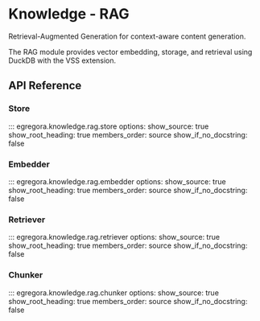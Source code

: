 # Knowledge - RAG

Retrieval-Augmented Generation for context-aware content generation.

The RAG module provides vector embedding, storage, and retrieval using DuckDB with the VSS extension.

## API Reference

### Store

::: egregora.knowledge.rag.store
    options:
      show_source: true
      show_root_heading: true
      members_order: source
      show_if_no_docstring: false

### Embedder

::: egregora.knowledge.rag.embedder
    options:
      show_source: true
      show_root_heading: true
      members_order: source
      show_if_no_docstring: false

### Retriever

::: egregora.knowledge.rag.retriever
    options:
      show_source: true
      show_root_heading: true
      members_order: source
      show_if_no_docstring: false

### Chunker

::: egregora.knowledge.rag.chunker
    options:
      show_source: true
      show_root_heading: true
      members_order: source
      show_if_no_docstring: false
